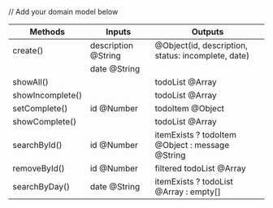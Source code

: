 // Add your domain model below

| Methods          | Inputs              | Outputs                                            |
| ---------------- | ------------------- | -------------------------------------------------- |
| create()         | description @String | @Object(id, description, status: incomplete, date) |
|                  | date @String        |                                                    |
| showAll()        |                     | todoList @Array                                    |
| showIncomplete() |                     | todoList @Array                                    |
| setComplete()    | id @Number          | todoItem @Object                                   |
| showComplete()   |                     | todoList @Array                                    |
| searchById()     | id @Number          | itemExists ? todoItem @Object : message @String    |
| removeById()     | id @Number          | filtered todoList @Array                           |
| searchByDay()    | date @String        | itemExists ? todoList @Array : empty[]             |
